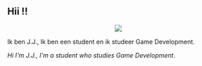 ## Hii !! 

<div style align= center>
<img src=../Images/Tumblr_p90h1oABTL1vltj92o2_1280.jpg)>
</div>

Ik ben J.J., Ik ben een student en ik studeer Game Development.

_Hi I'm J.J., I'm a student who studies Game Development._


<!--
**forestfox08/forestfox08** is a ✨ _special_ ✨ repository because its `README.md` (this file) appears on your GitHub profile.

Here are some ideas to get you started:

- 🔭 I’m currently working on ...
- 🌱 I’m currently learning ...
- 👯 I’m looking to collaborate on ...
- 🤔 I’m looking for help with ...
- 💬 Ask me about ...
- 📫 How to reach me: ...
- 😄 Pronouns: ...
- ⚡ Fun fact: ...
-->
